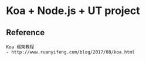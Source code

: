 # Koa + Node.js + UT project


## Reference
    Koa 框架教程
    - http://www.ruanyifeng.com/blog/2017/08/koa.html

